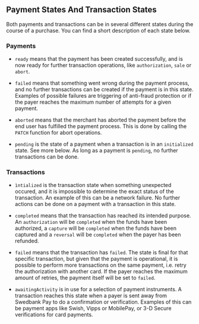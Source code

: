 ## Payment States And Transaction States

Both payments and transactions can be in several different states during
the course of a purchase. You can find a short description of each state below.

### Payments

* `ready` means that the payment has been created successfully, and is now ready
   for further transaction operations, like `authorization`, `sale` or `abort`.

* `failed` means that something went wrong during the payment process, and no
further transactions can be created if the payment is in this state. Examples
of possible failures are triggering of anti-fraud protection or if the payer
reaches the maximum number of attempts for a given payment.

* `aborted` means that the merchant has aborted the payment before the end user
has fulfilled the payment process. This is done by calling the `PATCH` function
for abort operations.

* `pending` is the state of a payment when a transaction is in an `initialized`
state. See more below. As long as a payment is `pending`, no further
transactions can be done.


### Transactions

* `ìntialized` is the transaction state when something unexpected occured, and
it is impossible to determine the exact status of the transaction. An example of
this can be a network failure. No further actions can be done on a payment with a transaction in
this state.

* `completed` means that the transaction has reached its intended purpose. An
`authorization` will be `completed` when the funds have been authorized, a
`capture` will be `completed` when the funds have been captured and a `reversal`
will be `completed` when the payer has been refunded.

* `failed` means that the transaction has `failed`. The state is final for that
specific transaction, but given that the payment is operational, it is possible to perform more transactions on the same payment, i.e. retry the authorization
with another card. If the payer reaches the maximum amount of retries, the
payment itself will be set to `failed`.

* `awaitingActivity` is in use for a selection of payment instruments. A
transaction reaches this state when a payer is sent away from Swedbank Pay to do
a confirmation or verification. Examples of this can be payment apps like Swish,
Vipps or MobilePay, or 3-D Secure verifications for card payments.
